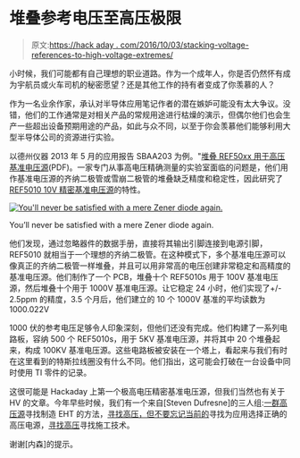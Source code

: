 # 堆叠参考电压至高压极限

> 原文:[https://hack aday . com/2016/10/03/stacking-voltage-references-to-high-voltage-extremes/](https://hackaday.com/2016/10/03/stacking-voltage-references-to-high-voltage-extremes/)

小时候，我们可能都有自己理想的职业道路。作为一个成年人，你是否仍然怀有成为宇航员或火车司机的秘密愿望？还是其他工作的持有者变成了你羡慕的人？

作为一名业余作家，承认对半导体应用笔记作者的潜在嫉妒可能没有太大争议。没错，他们的工作通常是对相关产品的常规用途进行枯燥的演示，但偶尔他们也会生产一些超出设备预期用途的产品，如此与众不同，以至于你会羡慕他们能够利用大型半导体公司的资源进行实验。

以德州仪器 2013 年 5 月的应用报告 SBAA203 为例。"[堆叠 REF50xx 用于高压基准电压源](http://www.ti.com/lit/an/sbaa203/sbaa203.pdf)(PDF)。一家专门从事高电压精确测量的实验室面临的问题是，他们用作基准电压源的齐纳二极管或雪崩二极管的堆叠缺乏精度和稳定性，因此研究了 [REF5010 10V 精密基准电压源](http://www.ti.com/product/REF5010)的特性。

[![You'll never be satisfied with a mere Zener diode again.](../Images/0338810bdeb826af074b074cc1e3db29.png)](https://hackaday.com/wp-content/uploads/2016/10/100kv-tower.jpg)

You’ll never be satisfied with a mere Zener diode again.

他们发现，通过忽略器件的数据手册，直接将其输出引脚连接到电源引脚，REF5010 就相当于一个理想的齐纳二极管。在这种模式下，多个基准电压源可以像真正的齐纳二极管一样堆叠，并且可以用非常高的电压创建非常稳定和高精度的基准电压源。他们制作了一个 PCB，堆叠十个 REF5010s 用于 100V 基准电压源，然后堆叠十个用于 1000V 基准电压源。让它稳定 24 小时，他们实现了+/- 2.5ppm 的精度，3.5 个月后，他们建立的 10 个 1000V 基准的平均读数为 1000.022V

1000 伏的参考电压足够令人印象深刻，但他们还没有完成。他们构建了一系列电路板，容纳 500 个 REF5010s，用于 5KV 基准电压源，并将其中 20 个堆叠起来，构成 100KV 基准电压源。这些电路板被安装在一个塔上，看起来与我们有时在这里看到的特斯拉线圈没有什么不同。他们指出，这可能会打破在一台设备中同时使用 TI 零件的记录。

这很可能是 Hackaday 上第一个极高电压精密基准电压源，但我们当然也有关于 HV 的文章。今年早些时候，我们有一个来自[Steven Dufresne]的三人组:[一群高压源](http://hackaday.com/2016/05/26/a-cornucopia-of-high-voltage-sources/)寻找制造 EHT 的方法，[寻找高压，但不要忘记当前的](http://hackaday.com/2016/06/08/high-voltage-please-but-dont-forget-the-current/)寻找为应用选择正确的高压电源，[寻找高压](http://hackaday.com/2016/06/15/wrangling-high-voltage/)寻找施工技术。

谢谢[内森]的提示。